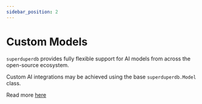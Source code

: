 ```yaml
---
sidebar_position: 2
---
```


# Custom Models

`superduperdb` provides fully flexible support for AI models from across the 
open-source ecosystem.

Custom AI integrations may be achieved using the base `superduperdb.Model` class.

Read more [here](/docs/docs/walkthrough/ai_models#vanilla)